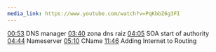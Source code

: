 ```yaml
---
media_link: https://www.youtube.com/watch?v=PqKbbZ6g3FI
---
```

[00:53](https://www.youtube.com/watch?t=53&v=PqKbbZ6g3FI)
DNS manager
[03:40](https://www.youtube.com/watch?t=220&v=PqKbbZ6g3FI)
zona dns raiz
[04:05](https://www.youtube.com/watch?t=245&v=PqKbbZ6g3FI)
SOA start of authority
[04:44](https://www.youtube.com/watch?t=284&v=PqKbbZ6g3FI)
Nameserver
[05:10](https://www.youtube.com/watch?t=310&v=PqKbbZ6g3FI)
CName
[11:46](https://www.youtube.com/watch?t=706&v=PqKbbZ6g3FI)
Adding Internet to Routing
